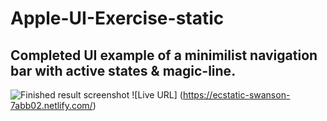 # Apple-UI-Exercise-static

## Completed UI example of a minimilist navigation bar with active states & magic-line.

![Finished result screenshot](https://github.com/dgale1983/Apple-UI-Exercise-static/blob/master/screenshots/screenshot.png)
![Live URL] (https://ecstatic-swanson-7abb02.netlify.com/)
